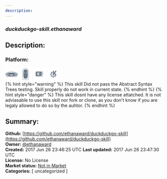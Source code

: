 ```yaml
---
description: 
---
```


### _duckduckgo-skill.ethanaward_  
## Description:  
  
  
  
### Platform:  
 ![Mark I](../.gitbook/assets/mark-1-icon.png)  ![Mark II](../.gitbook/assets/mark-2-icon.png)  ![Picroft](../.gitbook/assets/picroft-icon.png)  ![plasmoid](../.gitbook/assets/kde.png)   
{% hint style="warning" %}
This skill Did not pass the Abstract Syntax Trees testing. Skill properly do not work in current state.
{% endhint %}
{% hint style="danger" %}
This skill dosnt have any license attatched. It is not adviasable to use this skill nor fork or clone, as you don't know if you are legaly allowed to do so by the auhtor.
{% endhint %}
  
## Summary:  
**Github:** [https://github.com/ethanaward/duckduckgo-skill](https://github.com/ethanaward/duckduckgo-skill)  
**Owner:** [@ethanaward](https://github.com/ethanaward)  
**Created:** 2017 Jun 26 23:46:25 UTC  **Last updated:** 2017 Jun 26 23:47:30 UTC  
**License:** No License  
**Market status:** [Not in Market](https://market.mycroft.ai/skill/)  
**Categories:** [ uncategorized ]   
